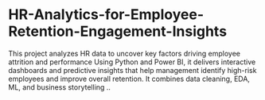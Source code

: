 # HR-Analytics-for-Employee-Retention-Engagement-Insights
This project analyzes HR data to uncover key factors driving employee attrition and performance Using Python and Power BI, it delivers interactive dashboards and predictive insights that help management identify high-risk employees and improve overall retention. It combines data cleaning, EDA, ML, and business storytelling ..
